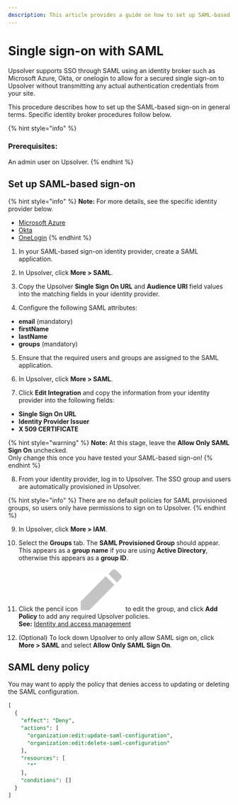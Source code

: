```yaml
---
description: This article provides a guide on how to set up SAML-based sign-on in Upsolver.
---
```


# Single sign-on with SAML

Upsolver supports SSO through SAML using an identity broker such as Microsoft Azure, Okta, or onelogin to allow for a secured single sign-on to Upsolver without transmitting any actual authentication credentials from your site. 

This procedure describes how to set up the SAML-based sign-on in general terms. Specific identity broker procedures follow below.

{% hint style="info" %}
### Prerequisites:

An admin user on Upsolver.
{% endhint %}

## Set up SAML-based sign-on

{% hint style="info" %}
**Note:** For more details, see the specific identity provider below.

* [Microsoft Azure](microsoft-azure-ad-with-saml-sign-on.md)
* [Okta](okta-with-saml-sign-on.md)
* [OneLogin](onelogin-with-saml-sign-on.md)
{% endhint %}

1. In your SAML-based sign-on identity provider, create a SAML application.

2. In Upsolver, click **More &gt; SAML**. 

3. Copy the Upsolver **Single Sign On URL** and **Audience URI** field values into the matching fields in your identity provider.

4. Configure the following SAML attributes: 

* **email** \(mandatory\)
* **firstName**
* **lastName**
* **groups** \(mandatory\)

5. Ensure that the required users and groups are assigned to the SAML application.

6. In Upsolver, click **More &gt; SAML**.

7. Click **Edit Integration** and copy the information from your identity provider into the following fields:

* **Single Sign On URL**
* **Identity Provider Issuer**
* **X 509 CERTIFICATE**

{% hint style="warning" %}
**Note:** At this stage, leave the **Allow Only SAML Sign On** unchecked.   
Only change this once you have tested your SAML-based sign-on!
{% endhint %}

8. From your identity provider, log in to Upsolver. The SSO group and users are automatically provisioned in Upsolver. 

{% hint style="info" %}
There are no default policies for SAML provisioned groups, so users only have permissions to sign on to Upsolver.
{% endhint %}

9. In Upsolver, click **More &gt; IAM**.

10. Select the **Groups** tab. The **SAML Provisioned Group** should appear.   
This appears as a **group name** if you are using **Active Directory**, otherwise this appears as a **group ID**.

11. Click the pencil icon ![](../../../.gitbook/assets/image%20%2824%29%20%281%29.png) to edit the group, and click **Add Policy** to add any required Upsolver policies.   
**See:** [Identity and access management](../identity-and-access-management/)

12. \(Optional\) To lock down Upsolver to only allow SAML sign on, click **More &gt; SAML** and select **Allow Only SAML Sign On**.

## SAML deny policy

You may want to apply the policy that denies access to updating or deleting the SAML configuration.

```sql
[
  {
    "effect": "Deny",
    "actions": [
      "organization:edit:update-saml-configuration",
      "organization:edit:delete-saml-configuration"
    ],
    "resources": [
      "*"
    ],
    "conditions": []
  }
]
```



